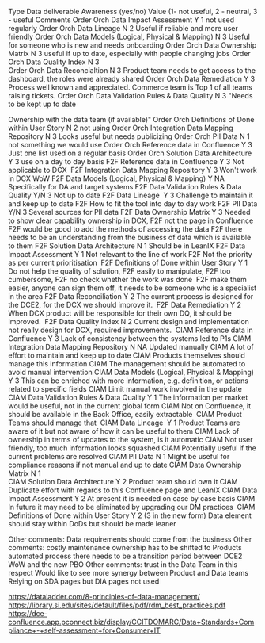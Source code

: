 Type	Data deliverable	Awareness (yes/no)	Value (1- not useful, 2 - neutral, 3 - useful	Comments
Order Orch	Data Impact Assessment	Y	1	not used regularly
Order Orch	Data Lineage	N	2	Useful if reliable and more user friendly
Order Orch	Data Models (Logical, Physical & Mapping)	N	3	Useful for someone who is new and needs onboarding
Order Orch	Data Ownership Matrix	N	3	useful if up to date, especially with people changing jobs
Order Orch	Data Quality Index	N	3	
Order Orch	Data Reconcialtion	N	3	Product team needs to get access to the dashboard, the roles were already shared
Order Orch	Data Remediation	Y	3	Process well known and appreciated. Commerce team is Top 1 of all teams raising tickets.
Order Orch	Data Validation Rules & Data Quality	N	3	"Needs to be kept up to date

Ownership with the data team (if available)"
Order Orch	Definitions of Done within User Story	N	2	not using
Order Orch	Integration Data Mapping Repository	N	3	Looks useful but needs publicizing
Order Orch	PII Data	N	1	not something we would use
Order Orch	Reference data in Confluence	Y	3	Just one list used on a regular basis
Order Orch	Solution Data Architecture	Y	3	use on a day to day basis
F2F	Reference data in Confluence	Y	3	Not applicable to DCX 
F2F	Integration Data Mapping Repository	Y	3	Won't work in DCX WoW
F2F	Data Models (Logical, Physical & Mapping)	Y	NA	Specifically for DA and target systems
F2F	Data Validation Rules & Data Quality	Y/N	3	Not up to date
F2F	Data Lineage 	Y	3	Challenge to maintain it and keep up to date
F2F				How to fit the tool into day to day work
F2F	PII Data	Y/N	3	Several sources for PII data
F2F	Data Ownership Matrix	Y	3	Needed to show clear capability ownership in DCX,
F2F				not the page in Confluence
F2F				would be good to add the methods of accessing the data
F2F				there needs to be an understanding from the business of data which is available to them
F2F	Solution Data Architecture	N	1	Should be in LeanIX
F2F	Data Impact Assessment	Y	1	Not relevant to the line of work
F2F				Not the priority as per current prioritisation 
F2F	Definitions of Done within User Story	Y	1	Do not help the quality of solution,
F2F				easily to manipulate,
F2F				too cumbersome,
F2F				no check whether the work was done 
F2F				make them easier, anyone can sign them off, it needs to be someone who is a specialist in the area
F2F	Data Reconciliation	Y	2	The current process is designed for the DCE2, for the DCX we should improve it. 
F2F	Data Remediation	Y	2	When DCX product will be responsible for their own DQ, it should be improved. 
F2F	Data Quality Index	N	2	Current design and implementation not really design for DCX, required improvements. 
CIAM	Reference data in Confluence	Y	3	Lack of consistency between the systems led to P1s
CIAM	Integration Data Mapping Repository	N	NA	Updated manually
CIAM				A lot of effort to maintain and keep up to date
CIAM				Products themselves should manage this information
CIAM				The management should be automated to avoid manual intervention
CIAM	Data Models (Logical, Physical & Mapping)	Y	3	This can be enriched with more information, e.g. definition, or actions related to specific fields
CIAM				Limit manual work involved in the update
CIAM	Data Validation Rules & Data Quality	Y	1	The information per market would be useful, not in the current global form
CIAM				Not on Confluence, it should be available in the Back Office, easily extractable 
CIAM				Product Teams should manage that 
CIAM	Data Lineage 	Y	1	Product Teams are aware of it but not aware of how it can be useful to them
CIAM				Lack of ownership in terms of updates to the system, is it automatic
CIAM				Not user friendly, too much information looks squashed
CIAM				Potentially useful if the current problems are resolved
CIAM	PII Data	N	1	Might be useful for compliance reasons if not manual and up to date
CIAM	Data Ownership Matrix	N	1	
CIAM	Solution Data Architecture	Y	2	Product team should own it
CIAM				Duplicate effort with regards to this Confluence page and LeanIX
CIAM	Data Impact Assessment	Y	2	At present it is needed on case by case basis
CIAM				In future it may need to be eliminated by upgrading our DM practices 
CIAM	Definitions of Done within User Story	Y	2 (3 in the new form)	Data element should stay within DoDs but should be made leaner 




Other comments:
Data requirements should come from the business
Other comments:
costly maintenance
ownership has to be shifted to Products
automated process
there needs to be a transition period between DCE2 WoW and the new PBO
Other comments:
trust in the Data Team in this respect
Would like to see more synergy between Product and Data teams
Relying on SDA pages but DIA pages not used 

https://dataladder.com/8-principles-of-data-management/
https://library.si.edu/sites/default/files/pdf/rdm_best_practices.pdf
https://dce-confluence.app.pconnect.biz/display/CCITDOMARC/Data+Standards+Compliance+-+self-assessment+for+Consumer+IT





